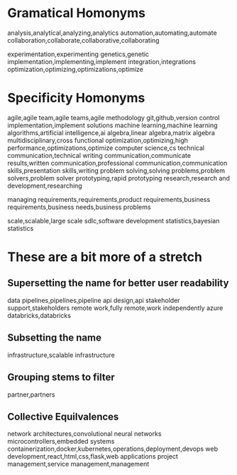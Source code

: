 # Gramatical Homonyms
analysis,analytical,analyzing,analytics
automation,automating,automate
collaboration,collaborate,collaborative,collaborating

experimentation,experimenting
genetics,genetic
implementation,implementing,implement
integration,integrations
optimization,optimizing,optimizations,optimize


# Specificity Homonyms
agile,agile team,agile teams,agile methodology
git,github,version control
implementation,implement solutions
machine learning,machine learning algorithms,artificial intelligence,ai
algebra,linear algebra,matrix algebra
multidisciplinary,cross functional
optimization,optimizing,high performance,optimizations,optimize
computer science,cs
technical communication,technical writing
communication,communicate results,written communication,professional communication,communication skills,presentation skills,writing
problem solving,solving problems,problem solvers,problem solver
prototyping,rapid prototyping
research,research and development,researching

managing requirements,requirements,product requirements,business requirements,business needs,business problems

scale,scalable,large scale
sdlc,software development
statistics,bayesian statistics

# These are a bit more of a stretch
## Supersetting the name for better user readability
data pipelines,pipelines,pipeline
api design,api
stakeholder support,stakeholders
remote work,fully remote,work independently
azure databricks,databricks

## Subsetting the name
infrastructure,scalable infrastructure

## Grouping stems to filter
partner,partners

## Collective Equilvalences
network architectures,convolutional neural networks
microcontrollers,embedded systems
containerization,docker,kubernetes,operations,deployment,devops
web development,react,html,css,flask,web applications
project management,service management,management